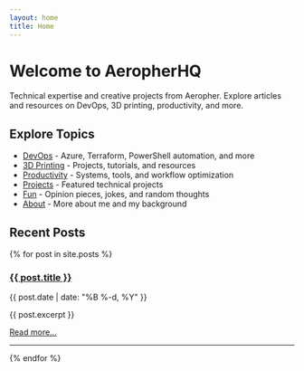 ```yaml
---
layout: home
title: Home
---
```


# Welcome to AeropherHQ

Technical expertise and creative projects from Aeropher. Explore articles and resources on DevOps, 3D printing, productivity, and more.

## Explore Topics

- [DevOps](/devops/) - Azure, Terraform, PowerShell automation, and more
- [3D Printing](/3d-printing/) - Projects, tutorials, and resources
- [Productivity](/productivity/) - Systems, tools, and workflow optimization
- [Projects](/projects/) - Featured technical projects
- [Fun](/fun/) - Opinion pieces, jokes, and random thoughts
- [About](/about/) - More about me and my background

## Recent Posts

{% for post in site.posts %}
<div class="post-preview">
  <h3><a href="{{ post.url }}">{{ post.title }}</a></h3>
  <p class="post-meta">{{ post.date | date: "%B %-d, %Y" }}</p>
  <p>{{ post.excerpt }}</p>
  <a href="{{ post.url }}">Read more...</a>
  <hr>
</div>
{% endfor %}
